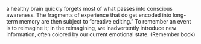 a healthy brain quickly forgets most of what passes into conscious awareness. The fragments of experience that do get encoded into long-term memory are then subject to “creative editing.” To remember an event is to reimagine it; in the reimagining, we inadvertently introduce new information, often colored by our current emotional state. (Remember book)